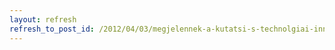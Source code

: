 ```yaml
---
layout: refresh
refresh_to_post_id: /2012/04/03/megjelennek-a-kutatsi-s-technolgiai-innovcis-alap-j-plyzatai
---
```

